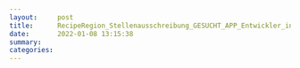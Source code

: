 ```yaml
---
layout:     post
title:      RecipeRegion_Stellenausschreibung_GESUCHT_APP_Entwickler_in.pdf
date:       2022-01-08 13:15:38
summary:    
categories: 
---
```


<object data="{{ site.url }}/pdfs/RecipeRegion_Stellenausschreibung_GESUCHT_APP_Entwickler_in.pdf" width="650" height="800" type='application/pdf'></object>
